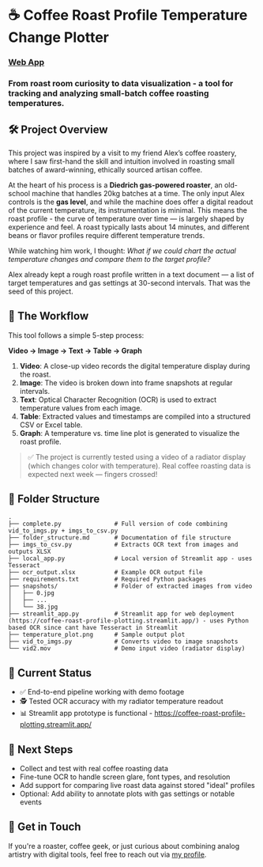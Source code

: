 # ☕ Coffee Roast Profile Temperature Change Plotter

### [Web App](https://coffee-roast-profile-plotting.streamlit.app/)

### From roast room curiosity to data visualization - a tool for tracking and analyzing small-batch coffee roasting temperatures.

## 🛠️ Project Overview

This project was inspired by a visit to my friend Alex’s coffee roastery, where I saw first-hand the skill and intuition involved in roasting small batches of award-winning, ethically sourced artisan coffee.

At the heart of his process is a **Diedrich gas-powered roaster**, an old-school machine that handles 20kg batches at a time. The only input Alex controls is the **gas level**, and while the machine does offer a digital readout of the current temperature, its instrumentation is minimal. This means the roast profile - the curve of temperature over time — is largely shaped by experience and feel. A roast typically lasts about 14 minutes, and different beans or flavor profiles require different temperature trends.

While watching him work, I thought: *What if we could chart the actual temperature changes and compare them to the target profile?*

Alex already kept a rough roast profile written in a text document — a list of target temperatures and gas settings at 30-second intervals. That was the seed of this project.

## 🔁 The Workflow

This tool follows a simple 5-step process:

**Video → Image → Text → Table → Graph**

1. **Video**: A close-up video records the digital temperature display during the roast.
2. **Image**: The video is broken down into frame snapshots at regular intervals.
3. **Text**: Optical Character Recognition (OCR) is used to extract temperature values from each image.
4. **Table**: Extracted values and timestamps are compiled into a structured CSV or Excel table.
5. **Graph**: A temperature vs. time line plot is generated to visualize the roast profile.

> ✅ The project is currently tested using a video of a radiator display (which changes color with temperature). Real coffee roasting data is expected next week — fingers crossed!

## 📂 Folder Structure

```
.
├── complete.py               # Full version of code combining vid_to_imgs.py + imgs_to_csv.py
├── folder_structure.md       # Documentation of file structure
├── imgs_to_csv.py            # Extracts OCR text from images and outputs XLSX
├── local_app.py              # Local version of Streamlit app - uses Tesseract
├── ocr_output.xlsx           # Example OCR output file
├── requirements.txt          # Required Python packages
├── snapshots/                # Folder of extracted images from video
│   ├── 0.jpg
│   ├── ...
│   └── 38.jpg
├── streamlit_app.py          # Streamlit app for web deployment (https://coffee-roast-profile-plotting.streamlit.app/) - uses Python based OCR since cant have Tesseract in Streamlit
├── temperature_plot.png      # Sample output plot
├── vid_to_imgs.py            # Converts video to image snapshots
└── vid2.mov                  # Demo input video (radiator display)
```

## 🧪 Current Status

* ✅ End-to-end pipeline working with demo footage
* 🕵️ Tested OCR accuracy with my radiator temperature readout
* 📊 Streamlit app prototype is functional - https://coffee-roast-profile-plotting.streamlit.app/

## 📌 Next Steps

* Collect and test with real coffee roasting data
* Fine-tune OCR to handle screen glare, font types, and resolution
* Add support for comparing live roast data against stored "ideal" profiles
* Optional: Add ability to annotate plots with gas settings or notable events

## 👋 Get in Touch

If you're a roaster, coffee geek, or just curious about combining analog artistry with digital tools, feel free to reach out via [my profile](https://github.com/joshwhittick).
